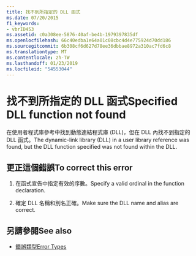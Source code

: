 ```yaml
---
title: 找不到所指定的 DLL 函式
ms.date: 07/20/2015
f1_keywords:
- vbrID453
ms.assetid: c0a308ee-5876-40af-be4b-1979397835df
ms.openlocfilehash: 66c40edba1e64a01c08cbc4d4e775924d70dd186
ms.sourcegitcommit: 6b308cf6d627d78ee36dbbae8972a310ac7fd6c8
ms.translationtype: MT
ms.contentlocale: zh-TW
ms.lasthandoff: 01/23/2019
ms.locfileid: "54553044"
---
```

# <a name="specified-dll-function-not-found"></a><span data-ttu-id="ead59-102">找不到所指定的 DLL 函式</span><span class="sxs-lookup"><span data-stu-id="ead59-102">Specified DLL function not found</span></span>
<span data-ttu-id="ead59-103">在使用者程式庫參考中找到動態連結程式庫 (DLL)，但在 DLL 內找不到指定的 DLL 函式。</span><span class="sxs-lookup"><span data-stu-id="ead59-103">The dynamic-link library (DLL) in a user library reference was found, but the DLL function specified was not found within the DLL.</span></span>  
  
## <a name="to-correct-this-error"></a><span data-ttu-id="ead59-104">更正這個錯誤</span><span class="sxs-lookup"><span data-stu-id="ead59-104">To correct this error</span></span>  
  
1.  <span data-ttu-id="ead59-105">在函式宣告中指定有效的序數。</span><span class="sxs-lookup"><span data-stu-id="ead59-105">Specify a valid ordinal in the function declaration.</span></span>  
  
2.  <span data-ttu-id="ead59-106">確定 DLL 名稱和別名正確。</span><span class="sxs-lookup"><span data-stu-id="ead59-106">Make sure the DLL name and alias are correct.</span></span>  
  
## <a name="see-also"></a><span data-ttu-id="ead59-107">另請參閱</span><span class="sxs-lookup"><span data-stu-id="ead59-107">See also</span></span>
- [<span data-ttu-id="ead59-108">錯誤類型</span><span class="sxs-lookup"><span data-stu-id="ead59-108">Error Types</span></span>](../../visual-basic/programming-guide/language-features/error-types.md)

